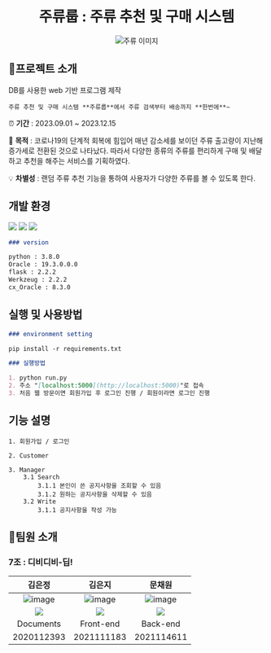 <div align="center">
  <h1>주류룹 : 주류 추천 및 구매 시스템
  
  </h1>
</div>



<div align="center">
  <img src="https://github.com/mchaewon/alcohol_order_service/assets/94179998/d4dd6885-d332-4255-bc03-50b377ae7eb6" alt="주류 이미지">
</div>




## 🍺프로젝트 소개

DB를 사용한 web 기반 프로그램 제작

```
주류 추천 및 구매 시스템 **주류룹**에서 주류 검색부터 배송까지 **한번에**~
```

⏰ **기간** : 2023.09.01 ~ 2023.12.15

📝 **목적** : 코로나19의 단계적 회복에 힘입어 매년 감소세를 보이던 주류 출고량이 지난해 증가세로 전환된 것으로 나타났다. 따라서 다양한 종류의 주류를 편리하게 구매 및 배달하고 추천을 해주는 서비스를 기획하였다.

💡 **차별성** : 랜덤 주류 추천 기능을 통하여 사용자가 다양한 주류를 볼 수 있도록 한다.


## 개발 환경
<img src="https://img.shields.io/badge/python-3776AB?style=flat-square&logo=python&logoColor=white"/> <img src="https://img.shields.io/badge/oracle-F80000?style=flat-square&logo=oracle&logoColor=white"/> <img src="https://img.shields.io/badge/flask-000000?style=flat-square&logo=flask&logoColor=white"/>



```markdown
### version

python : 3.8.0
Oracle : 19.3.0.0.0
flask : 2.2.2
Werkzeug : 2.2.2
cx_Oracle : 8.3.0
```




## 실행 및 사용방법

```markdown
### environment setting

pip install -r requirements.txt

### 실행방법

1. python run.py
2. 주소 "[localhost:5000](http://localhost:5000)"로 접속
3. 처음 웹 방문이면 회원가입 후 로그인 진행 / 회원이라면 로그인 진행
```




## 기능 설명

```
1. 회원가입 / 로그인

2. Customer

3. Manager
	3.1 Search
		3.1.1 본인이 쓴 공지사항을 조회할 수 있음
		3.1.2 원하는 공지사항을 삭제할 수 있음
	3.2 Write
		3.1.1 공지사항을 작성 가능
```




## 🐣팀원 소개

### 7조 : 디비디비-딥!

|김은정|김은지|문채원|
|:-:|:-:|:-:|
| ![image](https://avatars.githubusercontent.com/u/94179998?v=4)                                                                                                           | ![image](https://avatars.githubusercontent.com/u/87495422?v=4)                                                                                                             | ![image](https://avatars.githubusercontent.com/u/111948424?v=4)                                                                                                          |
| <a href="https://github.com/ezzkimm/" target="_blank"><img src="https://img.shields.io/badge/github-%23121011.svg?style=for-the-badge&logo=github&logoColor=white"/></a> | <a href="https://github.com/EunJiKim02" target="_blank"><img src="https://img.shields.io/badge/github-%23121011.svg?style=for-the-badge&logo=github&logoColor=white"/></a> | <a href="https://github.com/mchaewon" target="_blank"><img src="https://img.shields.io/badge/github-%23121011.svg?style=for-the-badge&logo=github&logoColor=white"/></a> |
| Documents                                                                                                                                                                | Front-end                                                                                                                                                                  | Back-end                                                                                                                                                                 |
| 2020112393                                                                                                                                                               | 2021111183                                                                                                                                                                 | 2021114611                                                                                                                                                               |
